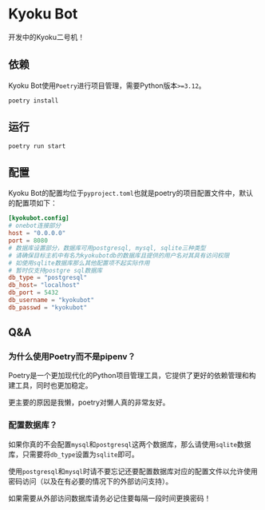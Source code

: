# Kyoku Bot
开发中的Kyoku二号机！

## 依赖
Kyoku Bot使用`Poetry`进行项目管理，需要Python版本`>=3.12`。

```shell
poetry install
```

## 运行

```shell
poetry run start
```

## 配置
Kyoku Bot的配置均位于`pyproject.toml`也就是poetry的项目配置文件中，默认的配置项如下：
```toml
[kyokubot.config]
# onebot连接部分
host = "0.0.0.0"
port = 8080
# 数据库设置部分，数据库可用postgresql, mysql, sqlite三种类型
# 请确保目标主机中有名为kyokubotdb的数据库且提供的用户名对其具有访问权限
# 如使用sqlite数据库那么其他配置项不起实际作用
# 暂时仅支持postgre sql数据库
db_type = "postgresql"
db_host= "localhost"
db_port = 5432
db_username = "kyokubot"
db_passwd = "kyokubot"  
```

## Q&A

### 为什么使用Poetry而不是pipenv？
Poetry是一个更加现代化的Python项目管理工具，它提供了更好的依赖管理和构建工具，同时也更加稳定。

更主要的原因是我懒，poetry对懒人真的非常友好。

### 配置数据库？

如果你真的不会配置`mysql`和`postgresql`这两个数据库，那么请使用`sqlite`数据库，只需要将`db_type`设置为`sqlite`即可。

使用`postgresql`和`mysql`时请不要忘记还要配置数据库对应的配置文件以允许使用密码访问（以及在有必要的情况下的外部访问支持）。

如果需要从外部访问数据库请务必记住要每隔一段时间更换密码！
